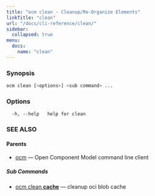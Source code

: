 ```yaml
---
title: "ocm clean - Cleanup/Re-Organize Elements"
linkTitle: "clean"
url: "/docs/cli-reference/clean/"
sidebar:
  collapsed: true
menu:
  docs:
    name: "clean"
---
```


### Synopsis

```bash
ocm clean [<options>] <sub command> ...
```

### Options

```text
  -h, --help   help for clean
```

### SEE ALSO

#### Parents

* [ocm](ocm.md)	 &mdash; Open Component Model command line client


##### Sub Commands

* [ocm clean <b>cache</b>](ocm_clean_cache.md)	 &mdash; cleanup oci blob cache

